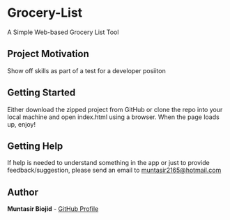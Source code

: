 # Grocery-List

A Simple Web-based Grocery List Tool

## Project Motivation

Show off skills as part of a test for a developer posiiton

## Getting Started

Either download the zipped project from GitHub or clone the repo into your local machine and open index.html using a browser. When the page loads up, enjoy!

## Getting Help

If help is needed to understand something in the app or just to provide feedback/suggestion, please send an email to muntasir2165@hotmail.com

## Author

**Muntasir Biojid** - [GitHub Profile](https://github.com/muntasir2165)